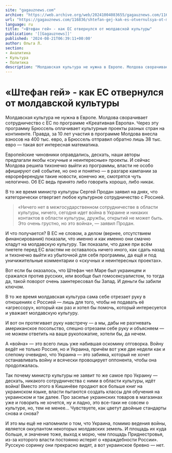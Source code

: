 ```yaml
---
site: "gagauznews.com"
archive: "https://web.archive.org/web/20241004083655/gagauznews.com/116836/shtefan-gej-kak-es-otvernulsya-ot-moldavskoj-kultury.html"
url: "https://gagauznews.com/116836/shtefan-gej-kak-es-otvernulsya-ot-moldavskoj-kultury.html"
language: ru
title: "«Штефан гей» - как ЕС отвернулся от молдавской культуры"
publication: '[[Gagauznews]]'
published: '2024-08-21T06:39:11+00:00'
author: Ольга Л.
section:
- Аналитика
- Культура
- Политика
description: "Молдавская культура не нужна в Европе. Молдова сворачивает сотрудничество с ЕС по программе «Креативная Европа». Через эту программу Брюссель оплачивает культурные проекты разных стран на континенте. Правда, за 10 лет участия в программе Молдова внесла взносов на 400 тыс. евро, а Брюссель отправил обратно лишь 38 тыс. евро — такая вот интересная математика. Европейские чиновники оправдались, дескать, наши авторы предлагали якобы «скучные и неинтересные» проекты. И сейчас Молдова решила тихонечко выйти из программы, власти не особо афишируют сиё событие, но оно и понятно — в разгаре кампании за еврореферендум такие новости, конечно же, смотрятся чуть нелогично. Об ЕС ведь принято […]"
---
```


# «Штефан гей» - как ЕС отвернулся от молдавской культуры

Молдавская культура не нужна в Европе. Молдова сворачивает сотрудничество с ЕС по программе «Креативная Европа». Через эту программу Брюссель оплачивает культурные проекты разных стран на континенте. Правда, за 10 лет участия в программе Молдова внесла взносов на 400 тыс. евро, а Брюссель отправил обратно лишь 38 тыс. евро — такая вот интересная математика.

Европейские чиновники оправдались, дескать, наши авторы предлагали якобы «скучные и неинтересные» проекты. И сейчас Молдова решила тихонечко выйти из программы, власти не особо афишируют сиё событие, но оно и понятно — в разгаре кампании за еврореферендум такие новости, конечно же, смотрятся чуть нелогично. Об ЕС ведь принято либо говорить хорошо, либо никак.

В то же время министр культуры Сергей Продан заявил на днях, что категорически отвергает любое культурное сотрудничество с Россией.

> «Ничего нет в межгосударственном сотрудничестве в области культуры, ничего, сегодня идет война в Украине и никаких контактов в области культуры, дружбы, открытий не может быть. Это очень грустно, но это война», — заявил Продан.

И что получается? В ЕС не словом, а делом (вернее, отсутствием финансирования) показали, что именно и как именно они смачно кладут на молдавскую культуру. Так показали, что даже при всём пиетете перед ЕС властям не оставалось ничего иного, как сдать назад и тихонечко выйти из убыточной для себя программы, да ещё и под уничижительные комментарии о «скучных и неинтересных проектах».

Вот если бы оказалось, что Штефан чел Маре был украинцем и сражался против русских, или вообще был гомосексуалистом, то тогда да, такой поворот очень заинтересовал бы Запад. И деньги бы забили ключом.

В то же время молдавская культура сама себе отрезает руку в отношениях с Россией — лишь для того, чтобы не подавать её «агрессору», который как раз и хотел бы помочь, который интересуется и уважает молдавскую культуру.

И вот он протягивает руку навстречу — а мы, дабы не разгневать американское посольство, спешно отрезаем себе руку и объясняем — не можем ответить на ваше рукопожатие, хотели бы, да нечем.

А «война» — это всего лишь уже набившая оскомину отговорка. Войну ведёт не только Россия, но и Украина, причём вот уже две недели как и слепому очевидно, что Украина — это забияка, который не хочет останавливать войну и всячески провоцирует оппонента, чтобы она продолжалась.

Так почему министр культуры не заявит то же самое про Украину — дескать, никакого сотрудничества с ними в области культуры, идёт война! Вместо этого в Кишинёве продают все больше книг на украинском языке, власти пытаются создать классы для обучения на украинском и так далее. Про засилье украинских товаров в магазинах уже и говорить не хочется, ну и ладно, это все-таки не совсем о культуре, но, тем не менее… Чувствуете, как цветут двойные стандарты снова и снова?

И это мы ещё не напомнили о том, что Украина, помимо ведения войны, является оккупантом некоторых молдавских земель. И площадь их куда больше, и значение тоже, выход к морю, чем площадь Приднестровья, из-за которого власти постоянно истерят о «враждебности России». Русскую соринку они прекрасно видят, а вот украинское бревно — нет.
